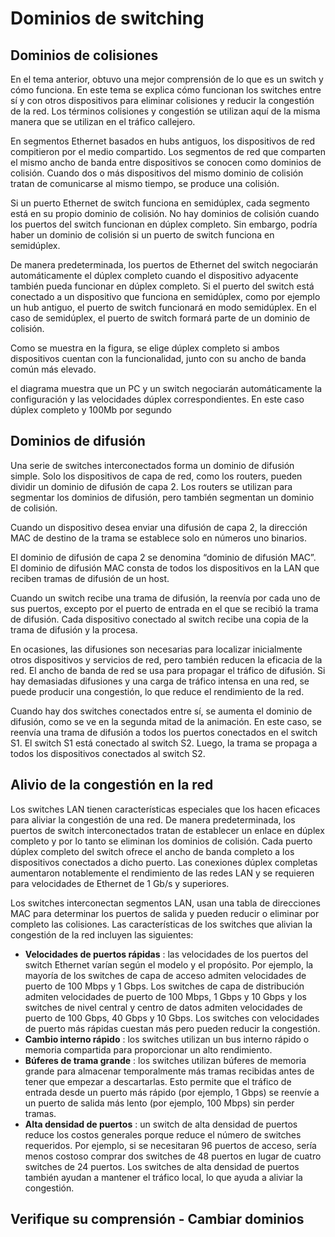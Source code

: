 # Dominios de switching

## Dominios de colisiones

En el tema anterior, obtuvo una mejor comprensión de lo que es un switch y cómo funciona. En este tema se explica cómo funcionan los switches entre sí y con otros dispositivos para eliminar colisiones y reducir la congestión de la red. Los términos colisiones y congestión se utilizan aquí de la misma manera que se utilizan en el tráfico callejero.

En segmentos Ethernet basados en hubs antiguos, los dispositivos de red compitieron por el medio compartido. Los segmentos de red que comparten el mismo ancho de banda entre dispositivos se conocen como dominios de colisión. Cuando dos o más dispositivos del mismo dominio de colisión tratan de comunicarse al mismo tiempo, se produce una colisión.

Si un puerto Ethernet de switch funciona en semidúplex, cada segmento está en su propio dominio de colisión. No hay dominios de colisión cuando los puertos del switch funcionan en dúplex completo. Sin embargo, podría haber un dominio de colisión si un puerto de switch funciona en semidúplex.

De manera predeterminada, los puertos de Ethernet del switch negociarán automáticamente el dúplex completo cuando el dispositivo adyacente también pueda funcionar en dúplex completo. Si el puerto del switch está conectado a un dispositivo que funciona en semidúplex, como por ejemplo un hub antiguo, el puerto de switch funcionará en modo semidúplex. En el caso de semidúplex, el puerto de switch formará parte de un dominio de colisión.

Como se muestra en la figura, se elige dúplex completo si ambos dispositivos cuentan con la funcionalidad, junto con su ancho de banda común más elevado.


el diagrama muestra que un PC y un switch negociarán automáticamente la configuración y las velocidades dúplex correspondientes. En este caso dúplex completo y 100Mb por segundo


## Dominios de difusión

Una serie de switches interconectados forma un dominio de difusión simple. Solo los dispositivos de capa de red, como los routers, pueden dividir un dominio de difusión de capa 2. Los routers se utilizan para segmentar los dominios de difusión, pero también segmentan un dominio de colisión.

Cuando un dispositivo desea enviar una difusión de capa 2, la dirección MAC de destino de la trama se establece solo en números uno binarios.

El dominio de difusión de capa 2 se denomina “dominio de difusión MAC”. El dominio de difusión MAC consta de todos los dispositivos en la LAN que reciben tramas de difusión de un host.





Cuando un switch recibe una trama de difusión, la reenvía por cada uno de sus puertos, excepto por el puerto de entrada en el que se recibió la trama de difusión. Cada dispositivo conectado al switch recibe una copia de la trama de difusión y la procesa.

En ocasiones, las difusiones son necesarias para localizar inicialmente otros dispositivos y servicios de red, pero también reducen la eficacia de la red. El ancho de banda de red se usa para propagar el tráfico de difusión. Si hay demasiadas difusiones y una carga de tráfico intensa en una red, se puede producir una congestión, lo que reduce el rendimiento de la red.

Cuando hay dos switches conectados entre sí, se aumenta el dominio de difusión, como se ve en la segunda mitad de la animación. En este caso, se reenvía una trama de difusión a todos los puertos conectados en el switch S1. El switch S1 está conectado al switch S2. Luego, la trama se propaga a todos los dispositivos conectados al switch S2.




## Alivio de la congestión en la red

Los switches LAN tienen características especiales que los hacen eficaces para aliviar la congestión de una red. De manera predeterminada, los puertos de switch interconectados tratan de establecer un enlace en dúplex completo y por lo tanto se eliminan los dominios de colisión. Cada puerto dúplex completo del switch ofrece el ancho de banda completo a los dispositivos conectados a dicho puerto. Las conexiones dúplex completas aumentaron notablemente el rendimiento de las redes LAN y se requieren para velocidades de Ethernet de 1 Gb/s y superiores.

Los switches interconectan segmentos LAN, usan una tabla de direcciones MAC para determinar los puertos de salida y pueden reducir o eliminar por completo las colisiones. Las características de los switches que alivian la congestión de la red incluyen las siguientes:

- **Velocidades de puertos rápidas** : las velocidades de los puertos del switch Ethernet varían según el modelo y el propósito. Por ejemplo, la mayoría de los switches de capa de acceso admiten velocidades de puerto de 100 Mbps y 1 Gbps. Los switches de capa de distribución admiten velocidades de puerto de 100 Mbps, 1 Gbps y 10 Gbps y los switches de nivel central y centro de datos admiten velocidades de puerto de 100 Gbps, 40 Gbps y 10 Gbps. Los switches con velocidades de puerto más rápidas cuestan más pero pueden reducir la congestión.
- **Cambio interno rápido** : los switches utilizan un bus interno rápido o memoria compartida para proporcionar un alto rendimiento.
- **Búferes de trama grande** : los switches utilizan búferes de memoria grande para almacenar temporalmente más tramas recibidas antes de tener que empezar a descartarlas. Esto permite que el tráfico de entrada desde un puerto más rápido (por ejemplo, 1 Gbps) se reenvíe a un puerto de salida más lento (por ejemplo, 100 Mbps) sin perder tramas.
- **Alta densidad de puertos** : un switch de alta densidad de puertos reduce los costos generales porque reduce el número de switches requeridos. Por ejemplo, si se necesitaran 96 puertos de acceso, sería menos costoso comprar dos switches de 48 puertos en lugar de cuatro switches de 24 puertos. Los switches de alta densidad de puertos también ayudan a mantener el tráfico local, lo que ayuda a aliviar la congestión.


## Verifique su comprensión - Cambiar dominios

